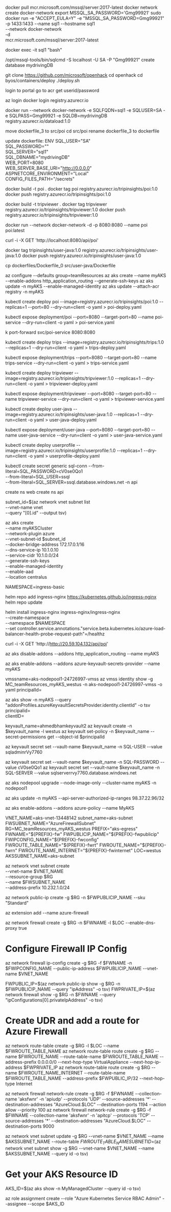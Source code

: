 
docker pull mcr.microsoft.com/mssql/server:2017-latest
docker network create docker-network
export MSSQL_SA_PASSWORD='Gmg99921'
sudo docker run -e "ACCEPT_EULA=Y" -e "MSSQL_SA_PASSWORD=Gmg99921" \
   -p 1433:1433 --name sql1 --hostname sql1 \
   --network docker-network \
   -d \
   mcr.microsoft.com/mssql/server:2017-latest

docker exec -it sql1 "bash"

/opt/mssql-tools/bin/sqlcmd -S localhost -U SA -P "Gmg99921"
create database mydrivingDB

git clone https://github.com/microsoft/openhack
cd openhack
cd byos/containers/deploy
./deploy.sh

login to portal
go to acr
get userid/password

az login
docker login registry.azurecr.io

docker run --network docker-network -e SQLFQDN=sql1 -e SQLUSER=SA -e SQLPASS=Gmg99921 -e SQLDB=mydrivingDB registry.azurecr.io/dataload:1.0

move dockerfile_3 to src/poi
cd src/poi
rename dockerfile_3 to dockerfile

update dockerfile:
ENV SQL_USER="SA" \
    SQL_PASSWORD="" \
    SQL_SERVER="sql1" \
    SQL_DBNAME="mydrivingDB" \
    WEB_PORT=8080 \
    WEB_SERVER_BASE_URI="http://0.0.0.0" \
    ASPNETCORE_ENVIRONMENT="Local" \
    CONFIG_FILES_PATH="/secrets"


docker build -t poi .
docker tag poi registry.azurecr.io/tripinsights/poi:1.0
docker push registry.azurecr.io/tripinsights/poi:1.0

docker build -t tripviewer .
docker tag tripviewer registry.azurecr.io/tripinsights/tripviewer:1.0
docker push registry.azurecr.io/tripinsights/tripviewer:1.0

docker run --network docker-network -d -p 8080:8080 --name poi poi:latest

curl -i -X GET 'http://localhost:8080/api/poi'

docker tag tripinsights/user-java:1.0 registry.azurecr.io/tripinsights/user-java:1.0
docker push registry.azurecr.io/tripinsights/user-java:1.0

cp dockerfiles/Dockerfile_0 src/user-java/Dockerfile

az configure --defaults group=teamResources
az aks create --name myAKS --enable-addons http_application_routing --generate-ssh-keys
az aks update -n myAKS --enable-managed-identity
az aks update --attach-acr registry -n myAKS

kubectl create deploy poi --image=registry.azurecr.io/tripinsights/poi:1.0 --replicas=1 --port=80 --dry-run=client -o yaml > poi-deploy.yaml

kubectl expose deployment/poi --port=8080 --target-port=80 --name poi-service --dry-run=client -o yaml > poi-service.yaml

k port-forward svc/poi-service 8080:8080

kubectl create deploy trips --image=registry.azurecr.io/tripinsights/trips:1.0 --replicas=1 --dry-run=client -o yaml > trips-deploy.yaml

kubectl expose deployment/trips --port=8080 --target-port=80 --name trips-service --dry-run=client -o yaml > trips-service.yaml

kubectl create deploy tripviewer --image=registry.azurecr.io/tripinsights/tripviewer:1.0 --replicas=1 --dry-run=client -o yaml > tripviewer-deploy.yaml

kubectl expose deployment/tripviewer --port=8080 --target-port=80 --name tripviewer-service --dry-run=client -o yaml > tripviewer-service.yaml

kubectl create deploy user-java --image=registry.azurecr.io/tripinsights/user-java:1.0 --replicas=1 --dry-run=client -o yaml > user-java-deploy.yaml

kubectl expose deployment/user-java --port=8080 --target-port=80 --name user-java-service --dry-run=client -o yaml > user-java-service.yaml

kubectl create deploy userprofile --image=registry.azurecr.io/tripinsights/userprofile:1.0 --replicas=1 --dry-run=client -o yaml > userprofile-deploy.yaml




kubectl create secret generic sql-conn --from-literal=SQL_PASSWORD=cV0se0Qo1 \
--from-literal=SQL_USER=ssql \
--from-literal=SQL_SERVER=ssql.database.windows.net -n api

create ns web
create ns api

subnet_id=$(az network vnet subnet list \
    --vnet-name vnet \
    --query "[0].id" --output tsv)

az aks create \
    --name myAKSCluster \
    --network-plugin azure \
    --vnet-subnet-id $subnet_id \
    --docker-bridge-address 172.17.0.1/16 \
    --dns-service-ip 10.1.0.10 \
    --service-cidr 10.1.0.0/24 \
    --generate-ssh-keys \
    --enable-managed-identity \
    --enable-aad \
    --location centralus


NAMESPACE=ingress-basic

helm repo add ingress-nginx https://kubernetes.github.io/ingress-nginx
helm repo update

helm install ingress-nginx ingress-nginx/ingress-nginx \
  --create-namespace \
  --namespace $NAMESPACE \
  --set controller.service.annotations."service\.beta\.kubernetes\.io/azure-load-balancer-health-probe-request-path"=/healthz

curl -i -X GET 'http://http://20.59.104.132/api/poi' 

az aks disable-addons --addons http_application_routing --name myAKS

az aks enable-addons --addons azure-keyvault-secrets-provider --name myAKS

vmssname=aks-nodepool1-24726997-vmss
az vmss identity show -g MC_teamResources_myAKS_westus  -n aks-nodepool1-24726997-vmss -o yaml
principalId=

az aks show -n myAKS --query "addonProfiles.azureKeyvaultSecretsProvider.identity.clientId" -o tsv
principalid=  
clientID=

keyvault_name=ahmedbhamkeyvault2
az keyvault create -n $keyvault_name  -l westus
az keyvault set-policy -n $keyvault_name --secret-permissions get --object-id $principalId

az keyvault secret set --vault-name $keyvault_name -n SQL-USER --value sqladminrVy7760

az keyvault secret set --vault-name $keyvault_name -n SQL-PASSWORD --value cV0se0Qo1
az keyvault secret set --vault-name $keyvault_name -n SQL-SERVER --value sqlserverrvy7760.database.windows.net

az aks nodepool upgrade --node-image-only --cluster-name myAKS -n nodepool1

az aks update -n myAKS --api-server-authorized-ip-ranges 98.37.22.96/32

az aks enable-addons --addons azure-policy --name MyAKS

VNET_NAME=aks-vnet-13448142
subnet_name=aks-subnet
FWSUBNET_NAME="AzureFirewallSubnet"
RG=MC_teamResources_myAKS_westus
PREFIX="aks-egress"
FWNAME="${PREFIX}-fw"
FWPUBLICIP_NAME="${PREFIX}-fwpublicip"
FWIPCONFIG_NAME="${PREFIX}-fwconfig"
FWROUTE_TABLE_NAME="${PREFIX}-fwrt"
FWROUTE_NAME="${PREFIX}-fwrn"
FWROUTE_NAME_INTERNET="${PREFIX}-fwinternet"
LOC=westus
AKSSUBNET_NAME=aks-subnet

az network vnet subnet create \
    --vnet-name $VNET_NAME \
    --resource-group $RG \
    --name $FWSUBNET_NAME \
    --address-prefix 10.232.1.0/24

az network public-ip create -g $RG -n $FWPUBLICIP_NAME --sku "Standard"

az extension add --name azure-firewall

az network firewall create -g $RG -n $FWNAME -l $LOC --enable-dns-proxy true

# Configure Firewall IP Config

az network firewall ip-config create -g $RG -f $FWNAME -n $FWIPCONFIG_NAME --public-ip-address $FWPUBLICIP_NAME --vnet-name $VNET_NAME

FWPUBLIC_IP=$(az network public-ip show -g $RG -n $FWPUBLICIP_NAME --query "ipAddress" -o tsv)
FWPRIVATE_IP=$(az network firewall show -g $RG -n $FWNAME --query "ipConfigurations[0].privateIpAddress" -o tsv)

# Create UDR and add a route for Azure Firewall

az network route-table create -g $RG -l $LOC --name $FWROUTE_TABLE_NAME
az network route-table route create -g $RG --name $FWROUTE_NAME --route-table-name $FWROUTE_TABLE_NAME --address-prefix 0.0.0.0/0 --next-hop-type VirtualAppliance --next-hop-ip-address $FWPRIVATE_IP
az network route-table route create -g $RG --name $FWROUTE_NAME_INTERNET --route-table-name $FWROUTE_TABLE_NAME --address-prefix $FWPUBLIC_IP/32 --next-hop-type Internet

az network firewall network-rule create -g $RG -f $FWNAME --collection-name 'aksfwnr' -n 'apiudp' --protocols 'UDP' --source-addresses '*' --destination-addresses "AzureCloud.$LOC" --destination-ports 1194 --action allow --priority 100
az network firewall network-rule create -g $RG -f $FWNAME --collection-name 'aksfwnr' -n 'apitcp' --protocols 'TCP' --source-addresses '*' --destination-addresses "AzureCloud.$LOC" --destination-ports 9000

az network vnet subnet update -g $RG --vnet-name $VNET_NAME --name $AKSSUBNET_NAME --route-table $FWROUTE_TABLE_NAME
SUBNETID=$(az network vnet subnet show -g $RG --vnet-name $VNET_NAME --name $AKSSUBNET_NAME --query id -o tsv)

# Get your AKS Resource ID
AKS_ID=$(az aks show -n MyManagedCluster --query id -o tsv)


az role assignment create --role "Azure Kubernetes Service RBAC Admin" --assignee  --scope $AKS_ID
